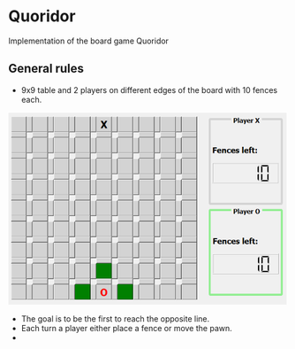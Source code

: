 # Quoridor
Implementation of the board game Quoridor

## General rules

* 9x9 table and 2 players on different edges of the board with 10 fences each.

![Alt text](/images/table.PNG?raw=true "Title")
* The goal is to be the first to reach the opposite line.
* Each turn a player either place a fence or move the pawn.
* 

